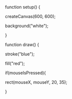 
function setup() {

createCanvas(600, 600);

background("white");

}

function draw() {

stroke("blue");

fill("red");

if(mouseIsPressed){

rect(mouseX, mouseY, 20, 35);


}
